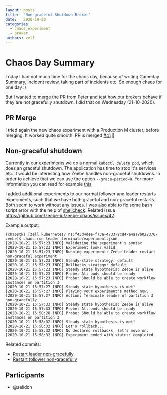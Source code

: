 ```yaml
---
layout: posts
title:  "Non-graceful Shutdown Broker"
date:   2020-10-20
categories: 
  - chaos_experiment 
  - broker
authors: zell
---
```


# Chaos Day Summary

Today I had not much time for the chaos day, because of writing Gameday Summary, Incident review, taking part of incidents etc. So enough chaos for one day :)

But I wanted to merge the PR from Peter and test how our brokers behave if they are not gracefully shutdown. 
I did that on Wednesday (21-10-2020).

<!--truncate-->

## PR Merge

I tried again the new chaos experiment with a Production M cluster, before merging. It worked quite smooth.
PR is merged [#41](https://github.com/zeebe-io/zeebe-chaos/pull/41) :tada:

## Non-graceful shutdown

Currently in our experiments we do a normal `kubectl delete pod`, which does an graceful shutdown. The application has time to stop it's services etc. It would be interesting how Zeebe handles non-graceful shutdowns. In order to achieve that we can use the option `--grace-period=0`. For more information you can read for example [this](https://kubernetes.io/docs/tasks/run-application/force-delete-stateful-set-pod/#force-deletion)

I added additional experiments to our normal follower and leader restarts experiments, such that we have both graceful and non-graceful restarts.
Both seem to work without any issues. I was also able to fix some bash script error with the help of [shellcheck](https://github.com/koalaman/shellcheck). Related issue https://github.com/zeebe-io/zeebe-chaos/issues/42.


Example output:

```
(chaostk) [zell kubernetes/ ns:f45d4dee-f73a-4733-9cd4-a4aa8b022376-zeebe]$ chaos run leader-terminate/experiment.json 
[2020-10-21 15:57:23 INFO] Validating the experiment's syntax
[2020-10-21 15:57:23 INFO] Experiment looks valid
[2020-10-21 15:57:23 INFO] Running experiment: Zeebe Leader restart non-graceful experiment
[2020-10-21 15:57:23 INFO] Steady-state strategy: default
[2020-10-21 15:57:23 INFO] Rollbacks strategy: default
[2020-10-21 15:57:23 INFO] Steady state hypothesis: Zeebe is alive
[2020-10-21 15:57:23 INFO] Probe: All pods should be ready
[2020-10-21 15:57:23 INFO] Probe: Should be able to create workflow instances on partition 3
[2020-10-21 15:57:27 INFO] Steady state hypothesis is met!
[2020-10-21 15:57:27 INFO] Playing your experiment's method now...
[2020-10-21 15:57:27 INFO] Action: Terminate leader of partition 3 non-gracefully
[2020-10-21 15:57:33 INFO] Steady state hypothesis: Zeebe is alive
[2020-10-21 15:57:33 INFO] Probe: All pods should be ready
[2020-10-21 15:58:28 INFO] Probe: Should be able to create workflow instances on partition 3
[2020-10-21 15:58:32 INFO] Steady state hypothesis is met!
[2020-10-21 15:58:32 INFO] Let's rollback...
[2020-10-21 15:58:32 INFO] No declared rollbacks, let's move on.
[2020-10-21 15:58:32 INFO] Experiment ended with status: completed
```

Related commits:

 * [Restart leader non-gracefully](https://github.com/zeebe-io/zeebe-chaos/commit/e6260cb8612a983c8ed74fd2a37a249987ad3d3d)
 * [Restart follower non-gracefully](https://github.com/zeebe-io/zeebe-chaos/commit/63c481c0c7dd7026f03be4e51d61a918613b0140)

## Participants

  * @zelldon


